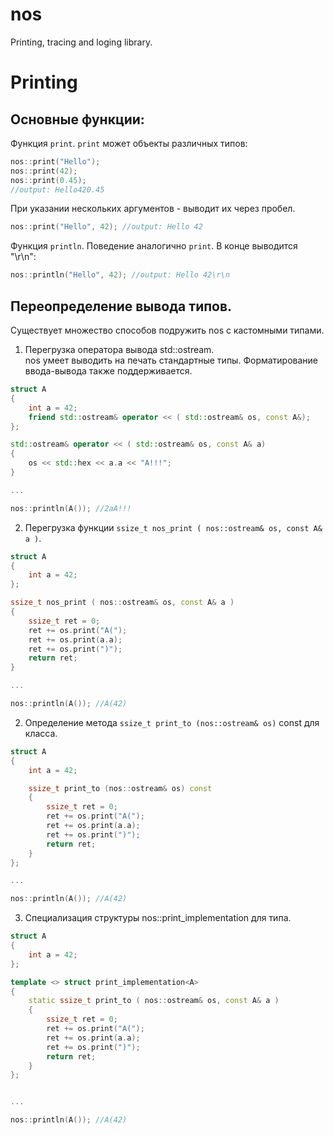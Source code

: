 # nos
Printing, tracing and loging library.

# Printing

## Основные функции:
Функция ```print```. ```print``` может объекты различных типов:
```c++
nos::print("Hello");
nos::print(42);
nos::print(0.45);
//output: Hello420.45
```

При указании нескольких аргументов - выводит их через пробел.
```c++
nos::print("Hello", 42); //output: Hello 42
```

Функция ```println```. Поведение аналогично ```print```. В конце выводится "\r\n":
```c++
nos::println("Hello", 42); //output: Hello 42\r\n
```

## Переопределение вывода типов.
Существует множество способов подружить nos с кастомными типами.

1. Перегрузка оператора вывода std::ostream.  
nos умеет выводить на печать стандартные типы. Форматирование ввода-вывода также поддерживается.

```c++
struct A 
{
	int a = 42;
	friend std::ostream& operator << ( std::ostream& os, const A&);
};

std::ostream& operator << ( std::ostream& os, const A& a) 
{
	os << std::hex << a.a << "A!!!"; 
}

...

nos::println(A()); //2aA!!!
```

2. Перегрузка функции ```ssize_t nos_print ( nos::ostream& os, const A& a )```.
```c++
struct A 
{
	int a = 42;
};

ssize_t nos_print ( nos::ostream& os, const A& a ) 
{
	ssize_t ret = 0;
	ret += os.print("A(");
	ret += os.print(a.a); 
	ret += os.print(")");
	return ret;
}

...

nos::println(A()); //A(42)
```

2. Определение метода ```ssize_t print_to (nos::ostream& os)``` const для класса.
```c++
struct A 
{
	int a = 42;

	ssize_t print_to (nos::ostream& os) const 
	{
		ssize_t ret = 0;
		ret += os.print("A(");
		ret += os.print(a.a); 
		ret += os.print(")");
		return ret;
	}
};

...

nos::println(A()); //A(42)
```

3. Специализация структуры nos::print_implementation для типа.
```c++
struct A 
{
	int a = 42;
};

template <> struct print_implementation<A>
{
	static ssize_t print_to ( nos::ostream& os, const A& a ) 
	{
		ssize_t ret = 0;
		ret += os.print("A(");
		ret += os.print(a.a); 
		ret += os.print(")");
		return ret;
	}
};


...

nos::println(A()); //A(42)
```

